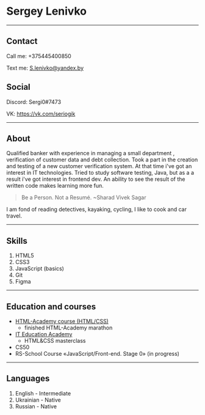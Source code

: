 # Sergey Lenivko 
*********************
## Contact
Call me: +375445400850

Text me: S.lenivko@yandex.by

## Social
Discord: Sergi0#7473

VK: https://vk.com/seriogik
***********************
## About
Qualified banker with experience in managing a small department , verification of customer data and debt collection. Took a part in the creation and testing of a new customer verification system.
At that time i've got an interest in IT technologies. Tried to study software testing, Java, but as a a result i've got interest in frontend dev. An ability to see the result of the written code 
makes learning more fun.

>Be a Person. Not a Resumé.
~Sharad Vivek Sagar

I am fond of reading detectives, kayaking, cycling, I like to cook and car travel. 
*****
## Skills
1. HTML5
2. CSS3
3. JavaScript (basics)
4. Git
5. Figma
*******
## Education and courses
* [HTML-Academy course (HTML/CSS)](https://htmlacademy.ru)
    + finished HTML-Academy marathon
* [IT Education Academy](https://onlineitea.com/)
    + HTML&CSS masterclass
* CS50
* RS-School Course «JavaScript/Front-end. Stage 0» (in progress)
********
## Languages
1. English - Intermediate
2. Ukrainian - Native
3. Russian - Native
